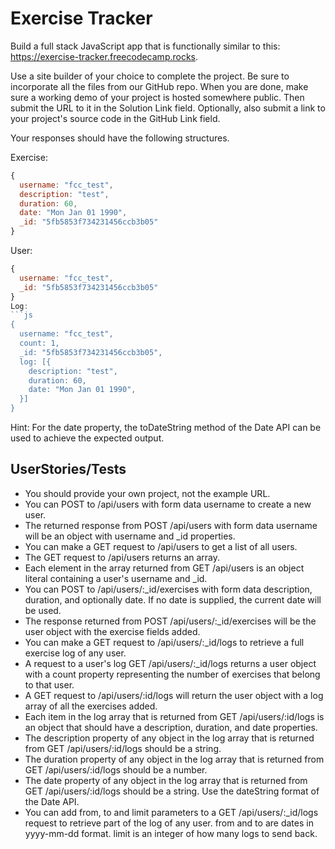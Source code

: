 # Exercise Tracker

Build a full stack JavaScript app that is functionally similar to this: https://exercise-tracker.freecodecamp.rocks. 

Use a site builder of your choice to complete the project. Be sure to incorporate all the files from our GitHub repo.
When you are done, make sure a working demo of your project is hosted somewhere public. Then submit the URL to it in the Solution Link field. Optionally, also submit a link to your project's source code in the GitHub Link field.

Your responses should have the following structures.

Exercise:
```js
{
  username: "fcc_test",
  description: "test",
  duration: 60,
  date: "Mon Jan 01 1990",
  _id: "5fb5853f734231456ccb3b05"
}
```
User:
```js
{
  username: "fcc_test",
  _id: "5fb5853f734231456ccb3b05"
}
Log:
```js
{
  username: "fcc_test",
  count: 1,
  _id: "5fb5853f734231456ccb3b05",
  log: [{
    description: "test",
    duration: 60,
    date: "Mon Jan 01 1990",
  }]
}
```
Hint: For the date property, the toDateString method of the Date API can be used to achieve the expected output.

## UserStories/Tests
- You should provide your own project, not the example URL.
- You can POST to /api/users with form data username to create a new user.
- The returned response from POST /api/users with form data username will be an object with username and _id properties.
- You can make a GET request to /api/users to get a list of all users.
- The GET request to /api/users returns an array.
- Each element in the array returned from GET /api/users is an object literal containing a user's username and _id.
- You can POST to /api/users/:_id/exercises with form data description, duration, and optionally date. If no date is supplied, the current date will be used.
- The response returned from POST /api/users/:_id/exercises will be the user object with the exercise fields added.
- You can make a GET request to /api/users/:_id/logs to retrieve a full exercise log of any user.
- A request to a user's log GET /api/users/:_id/logs returns a user object with a count property representing the number of exercises that belong to that user.
- A GET request to /api/users/:id/logs will return the user object with a log array of all the exercises added.
- Each item in the log array that is returned from GET /api/users/:id/logs is an object that should have a description, duration, and date properties.
- The description property of any object in the log array that is returned from GET /api/users/:id/logs should be a string.
- The duration property of any object in the log array that is returned from GET /api/users/:id/logs should be a number.
- The date property of any object in the log array that is returned from GET /api/users/:id/logs should be a string. Use the dateString format of the Date API.
- You can add from, to and limit parameters to a GET /api/users/:_id/logs request to retrieve part of the log of any user. from and to are dates in yyyy-mm-dd format. limit is an integer of how many logs to send back.
